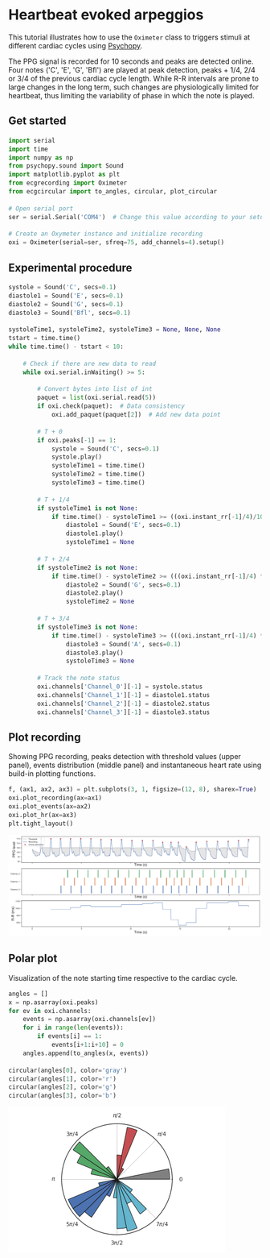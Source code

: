 # Heartbeat evoked arpeggios

This tutorial illustrates how to use the `Oximeter` class to triggers stimuli at different cardiac cycles using [Psychopy](https://www.psychopy.org/).

The PPG signal is recorded for 10 seconds and peaks are detected online. Four notes ('C', 'E', 'G', 'Bfl') are played at peak detection, peaks + 1/4, 2/4 or 3/4 of the previous cardiac cycle length. While R-R intervals are prone to large changes in the long term, such changes are physiologically limited for heartbeat, thus limiting the variability of phase in which the note is played.

## Get started

``` python
import serial
import time
import numpy as np
from psychopy.sound import Sound
import matplotlib.pyplot as plt
from ecgrecording import Oximeter
from ecgcircular import to_angles, circular, plot_circular

# Open serial port
ser = serial.Serial('COM4')  # Change this value according to your setup

# Create an Oxymeter instance and initialize recording
oxi = Oximeter(serial=ser, sfreq=75, add_channels=4).setup()
```

## Experimental procedure

```python
systole = Sound('C', secs=0.1)
diastole1 = Sound('E', secs=0.1)
diastole2 = Sound('G', secs=0.1)
diastole3 = Sound('Bfl', secs=0.1)

systoleTime1, systoleTime2, systoleTime3 = None, None, None
tstart = time.time()
while time.time() - tstart < 10:

    # Check if there are new data to read
    while oxi.serial.inWaiting() >= 5:

        # Convert bytes into list of int
        paquet = list(oxi.serial.read(5))
        if oxi.check(paquet):  # Data consistency
            oxi.add_paquet(paquet[2])  # Add new data point

        # T + 0
        if oxi.peaks[-1] == 1:
            systole = Sound('C', secs=0.1)
            systole.play()
            systoleTime1 = time.time()
            systoleTime2 = time.time()
            systoleTime3 = time.time()

        # T + 1/4
        if systoleTime1 is not None:
            if time.time() - systoleTime1 >= ((oxi.instant_rr[-1]/4)/1000):
                diastole1 = Sound('E', secs=0.1)
                diastole1.play()
                systoleTime1 = None

        # T + 2/4
        if systoleTime2 is not None:
            if time.time() - systoleTime2 >= (((oxi.instant_rr[-1]/4) * 2)/1000):
                diastole2 = Sound('G', secs=0.1)
                diastole2.play()
                systoleTime2 = None

        # T + 3/4
        if systoleTime3 is not None:
            if time.time() - systoleTime3 >= (((oxi.instant_rr[-1]/4) * 3)/1000):
                diastole3 = Sound('A', secs=0.1)
                diastole3.play()
                systoleTime3 = None

        # Track the note status
        oxi.channels['Channel_0'][-1] = systole.status
        oxi.channels['Channel_1'][-1] = diastole1.status
        oxi.channels['Channel_2'][-1] = diastole2.status
        oxi.channels['Channel_3'][-1] = diastole3.status
```

## Plot recording

Showing PPG recording, peaks detection with threshold values (upper panel), events distribution (middle panel) and instantaneous heart rate using build-in plotting functions.

```python
f, (ax1, ax2, ax3) = plt.subplots(3, 1, figsize=(12, 8), sharex=True)
oxi.plot_recording(ax=ax1)
oxi.plot_events(ax=ax2)
oxi.plot_hr(ax=ax3)
plt.tight_layout()
```
![](recording.png)

## Polar plot

Visualization of the note starting time respective to the cardiac cycle.

```python
angles = []
x = np.asarray(oxi.peaks)
for ev in oxi.channels:
    events = np.asarray(oxi.channels[ev])
    for i in range(len(events)):
        if events[i] == 1:
            events[i+1:i+10] = 0
    angles.append(to_angles(x, events))

circular(angles[0], color='gray')
circular(angles[1], color='r')
circular(angles[2], color='g')
circular(angles[3], color='b')
```
![](circular.png)
